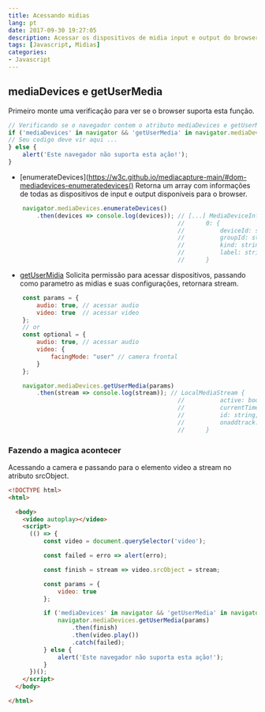 ```yaml
---
title: Acessando midias
lang: pt
date: 2017-09-30 19:27:05
description: Acessar os dispositivos de midia input e output do browser.
tags: [Javascript, Midias]
categories: 
- Javascript
---
```

## mediaDevices e getUserMedia
Primeiro monte uma verificação para ver se o browser suporta esta função. 
```javascript
// Verificando se o navegador contem o atributo mediaDevices e getUserMedia
if ('mediaDevices' in navigator && 'getUserMedia' in navigator.mediaDevices) {
// Seu codigo deve vir aqui ...    
} else {
    alert('Este navegador não suporta esta ação!');
}
```

- [enumerateDevices](https://w3c.github.io/mediacapture-main/#dom-mediadevices-enumeratedevices() Retorna um array com informações de todas as dispositivos de input e output disponiveis para o browser.
```javascript
    navigator.mediaDevices.enumerateDevices()
        .then(devices => console.log(devices)); // [...] MediaDeviceInfo
                                                //      0: {
                                                //          deviceId: string, // identifição do device é renovado a cada sessão
                                                //          groupId: string,  // identifição do grupo do device, um grupo pode ser por exemplo um monitor com camera
                                                //          kind: string,     // tipo do device  por exemplo audiooutput, videoinput etc
                                                //          label: string     // descricao do device
                                                //      }
```

- [getUserMidia](https://www.w3.org/TR/screen-capture/#idl-def-NavigatorUserMedia) Solicita permissão para acessar dispositivos, passando como parametro as midias e suas configurações, retornara stream.
```javascript
    const params = {
        audio: true, // acessar audio
        video: true  // acessar video
    };
    // or
    const optional = {
        audio: true, // acessar audio
        video: { 
            facingMode: "user" // camera frontal
        }
    };

    navigator.mediaDevices.getUserMedia(params)
        .then(stream => console.log(stream)); // LocalMediaStream {
                                                //          active: boolean,     // Esta ativo ou não
                                                //          currentTime: string, // Hora atual
                                                //          id: string,          // identificão da stream
                                                //          onaddtrack: null     // callback pode ser passado no getUserMedia
                                                //      }
```

### Fazendo a magica acontecer
Acessando a camera e passando para o elemento video a stream no atributo srcObject.
```html
<!DOCTYPE html>
<html>

  <body>
    <video autoplay></video>
    <script>
      (() => {
          const video = document.querySelector('video');

          const failed = erro => alert(erro);

          const finish = stream => video.srcObject = stream;

          const params = {
              video: true  
          };

          if ('mediaDevices' in navigator && 'getUserMedia' in navigator.mediaDevices) {
              navigator.mediaDevices.getUserMedia(params)
                  .then(finish)
                  .then(video.play())
                  .catch(failed);
          } else {
              alert('Este navegador não suporta esta ação!');
          }
      })();
    </script>
  </body>

</html>
```